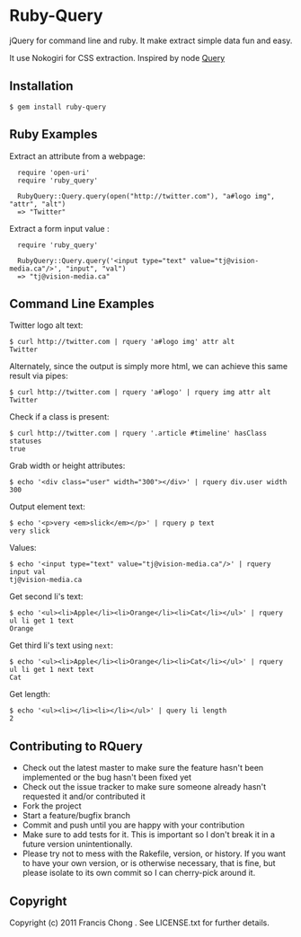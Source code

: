 # Ruby-Query

 jQuery for command line and ruby. It make extract simple data fun and easy. 

 It use Nokogiri for CSS extraction. Inspired by node [Query](https://github.com/visionmedia/query)

## Installation

    $ gem install ruby-query


## Ruby Examples

  Extract an attribute from a webpage:

	  require 'open-uri'
	  require 'ruby_query'

	  RubyQuery::Query.query(open("http://twitter.com"), "a#logo img", "attr", "alt")
	  => "Twitter"

  Extract a form input value :

	  require 'ruby_query'

	  RubyQuery::Query.query('<input type="text" value="tj@vision-media.ca"/>', "input", "val")
	  => "tj@vision-media.ca"
		
## Command Line Examples

  Twitter logo alt text:
  
    $ curl http://twitter.com | rquery 'a#logo img' attr alt
    Twitter

  Alternately, since the output is simply more html, we can achieve this same result via pipes:
  
    $ curl http://twitter.com | rquery 'a#logo' | rquery img attr alt
    Twitter

  Check if a class is present:
  
    $ curl http://twitter.com | rquery '.article #timeline' hasClass statuses
    true

  Grab width or height attributes:
  
    $ echo '<div class="user" width="300"></div>' | rquery div.user width
    300

  Output element text:
  
    $ echo '<p>very <em>slick</em></p>' | rquery p text
    very slick

  Values:
  
    $ echo '<input type="text" value="tj@vision-media.ca"/>' | rquery input val
    tj@vision-media.ca
  
  Get second li's text:
  
    $ echo '<ul><li>Apple</li><li>Orange</li><li>Cat</li></ul>' | rquery ul li get 1 text
    Orange
  
  Get third li's text using `next`:
  
    $ echo '<ul><li>Apple</li><li>Orange</li><li>Cat</li></ul>' | rquery ul li get 1 next text
    Cat

  Get length:
  
    $ echo '<ul><li></li><li></li></ul>' | query li length
    2


## Contributing to RQuery
 
* Check out the latest master to make sure the feature hasn't been implemented or the bug hasn't been fixed yet
* Check out the issue tracker to make sure someone already hasn't requested it and/or contributed it
* Fork the project
* Start a feature/bugfix branch
* Commit and push until you are happy with your contribution
* Make sure to add tests for it. This is important so I don't break it in a future version unintentionally.
* Please try not to mess with the Rakefile, version, or history. If you want to have your own version, or is otherwise necessary, that is fine, but please isolate to its own commit so I can cherry-pick around it.

## Copyright

Copyright (c) 2011 Francis Chong <francis at ignition dot hk>. See LICENSE.txt for further details.

